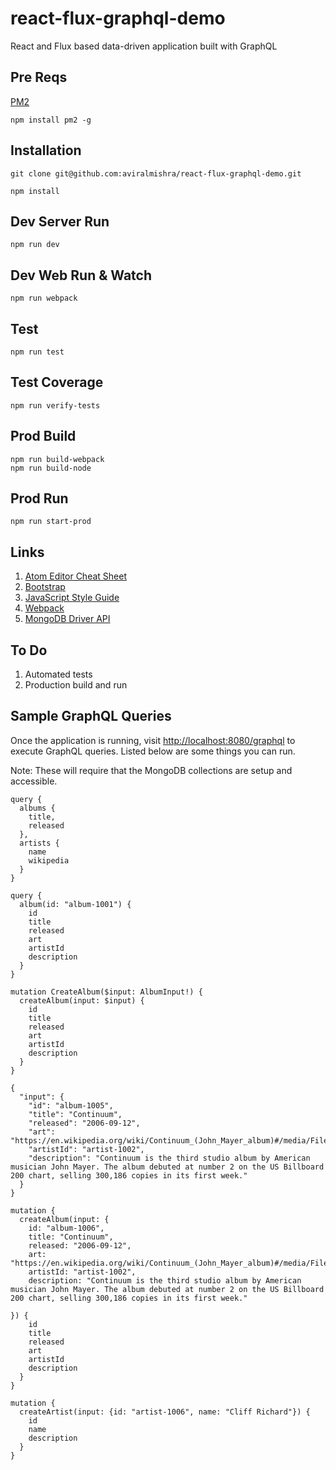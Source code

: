 # react-flux-graphql-demo

React and Flux based data-driven application built with GraphQL

## Pre Reqs

[PM2](https://www.npmjs.com/package/pm2)

```
npm install pm2 -g
```

## Installation

```
git clone git@github.com:aviralmishra/react-flux-graphql-demo.git

npm install
```

## Dev Server Run

```
npm run dev
```

## Dev Web Run & Watch

```
npm run webpack
```

## Test

```
npm run test
```

## Test Coverage

```
npm run verify-tests
```

## Prod Build

```
npm run build-webpack
npm run build-node
```

## Prod Run

```
npm run start-prod
```

## Links

1. [Atom Editor Cheat Sheet](https://gist.github.com/chrissimpkins/5bf5686bae86b8129bee#atom_search)
2. [Bootstrap](http://getbootstrap.com/docs/3.3/css/)
3. [JavaScript Style Guide](https://github.com/airbnb/javascript)
4. [Webpack](https://github.com/webpack/docs/wiki/configuration)
5. [MongoDB Driver API](http://mongodb.github.io/node-mongodb-native/3.0/api/)

## To Do

1. Automated tests
2. Production build and run

## Sample GraphQL Queries

Once the application is running, visit <http://localhost:8080/graphql> to execute GraphQL queries. Listed below are some things you can run.

Note: These will require that the MongoDB collections are setup and accessible.

```
query {
  albums {
    title,
    released
  },
  artists {
    name
    wikipedia
  }
}
```

```
query {
  album(id: "album-1001") {
    id
    title
    released
    art
    artistId
    description
  }
}
```

```
mutation CreateAlbum($input: AlbumInput!) {
  createAlbum(input: $input) {
    id
    title
    released
    art
    artistId
    description
  }
}

{
  "input": {
    "id": "album-1005",
    "title": "Continuum",
    "released": "2006-09-12",
    "art": "https://en.wikipedia.org/wiki/Continuum_(John_Mayer_album)#/media/File:Continuum_(album).png",
    "artistId": "artist-1002",
    "description": "Continuum is the third studio album by American musician John Mayer. The album debuted at number 2 on the US Billboard 200 chart, selling 300,186 copies in its first week."
  }
}
```

```
mutation {
  createAlbum(input: {
    id: "album-1006",
    title: "Continuum",
    released: "2006-09-12",
    art: "https://en.wikipedia.org/wiki/Continuum_(John_Mayer_album)#/media/File:Continuum_(album).png",
    artistId: "artist-1002",
    description: "Continuum is the third studio album by American musician John Mayer. The album debuted at number 2 on the US Billboard 200 chart, selling 300,186 copies in its first week."

}) {
    id
    title
    released
    art
    artistId
    description
  }
}
```

```
mutation {
  createArtist(input: {id: "artist-1006", name: "Cliff Richard"}) {
    id
    name
    description
  }
}
```
